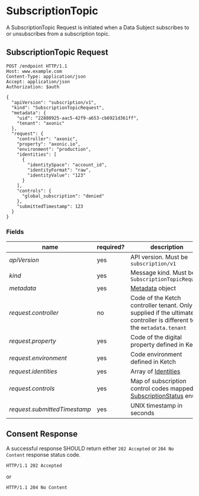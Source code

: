 # SubscriptionTopic

A SubscriptionTopic Request is initiated when a Data Subject subscribes to or unsubscribes from a subscription topic.

## SubscriptionTopic Request

```http request
POST /endpoint HTTP/1.1
Host: www.example.com
Content-Type: application/json
Accept: application/json
Authorization: $auth

{
  "apiVersion": "subscription/v1",
  "kind": "SubscriptionTopicRequest",
  "metadata": {
    "uid": "22880925-aac5-42f9-a653-cb6921d361ff",
    "tenant": "axonic"
  },
  "request": {
    "controller": "axonic",
    "property": "axonic.io",
    "environment": "production",
    "identities": [
      {
        "identitySpace": "account_id",
        "identityFormat": "raw",
        "identityValue": "123"
      }
    ],
    "controls": {
      "global_subscription": "denied"
    },
    "submittedTimestamp": 123
  }
}
```

### Fields

| name                         | required? | description                                                                                                         |
|------------------------------|-----------|---------------------------------------------------------------------------------------------------------------------|
| *apiVersion*                 | yes       | API version. Must be `subscription/v1`                                                                              |
| *kind*                       | yes       | Message kind. Must be `SubscriptionTopicRequest`                                                                    |
| *metadata*                   | yes       | [Metadata](../../runtime/v1/Metadata.md) object                                                                     |
| *request.controller*         | no        | Code of the Ketch controller tenant. Only supplied if the ultimate controller is different to the `metadata.tenant` |
| *request.property*           | yes       | Code of the digital property defined in Ketch                                                                       |
| *request.environment*        | yes       | Code environment defined in Ketch                                                                                   |
| *request.identities*         | yes       | Array of [Identities](README.md#Identity)                                                                           |
| *request.controls*           | yes       | Map of subscription control codes mapped to [SubscriptionStatus](README.md#SubscriptionStatus) enum.                |
| *request.submittedTimestamp* | yes       | UNIX timestamp in seconds                                                                                           |

## Consent Response

A successful response SHOULD return either `202 Accepted` or `204 No Content` response status code.

```http request
HTTP/1.1 202 Accepted
```

or

```http request
HTTP/1.1 204 No Content
```
